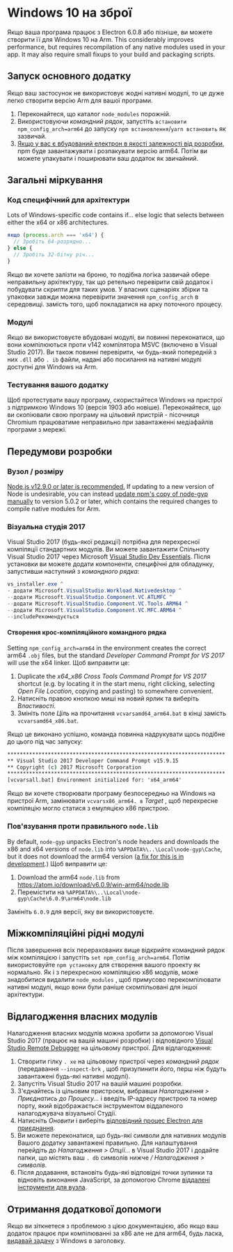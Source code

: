 # Windows 10 на зброї

Якщо ваша програма працює з Electron 6.0.8 або пізніше, ви можете створити її для Windows 10 на Arm. This considerably improves performance, but requires recompilation of any native modules used in your app. It may also require small fixups to your build and packaging scripts.

## Запуск основного додатку
Якщо ваш застосунок не використовує жодні нативні модулі, то це дуже легко створити версію Arm для вашої програми.

1. Переконайтеся, що каталог `node_modules` порожній.
2. Використовуючи _командний рядок_, запустіть `встановити npm_config_arch=arm64` до запуску `npm встановлення`/`yarn встановить` як зазвичай.
3. [Якщо у вас є вбудований електрон в якості залежності від розробки](first-app.md), npm буде завантажувати і розпакувати версію arm64. Потім ви можете упакувати і поширювати ваш додаток як звичайний.

## Загальні міркування

### Код специфічний для архітектури

Lots of Windows-specific code contains if... else logic that selects between either the x64 or x86 architectures.

```js
якщо (process.arch === 'x64') {
  // Зробіть 64-розрядно...
} else {
  // Зробіть 32-бітну річ...
}
```

Якщо ви хочете залізти на броню, то подібна логіка зазвичай обере неправильну архітектуру, так що ретельно перевірити свій додаток і побудувати скрипти для таких умов. У власних сценаріях збірки та упаковки завжди можна перевірити значення `npm_config_arch` в середовищі. замість того, щоб покладатися на арку поточного процесу.

### Модулі
Якщо ви використовуєте вбудовані модулі, ви повинні переконатися, що вони компілюються проти v142 компілятора MSVC (включено в Visual Studio 2017). Ви також повинні перевірити, чи будь-який попередній з них `.dll` або `. ib` файли, надані або посилання на нативні модулі доступні для Windows на Arm.

### Тестування вашого додатку
Щоб протестувати вашу програму, скористайтеся Windows на пристрої з підтримкою Windows 10 (версія 1903 або новіше). Переконайтеся, що ви скопіювали свою програму на цільовий пристрій - пісочниця Chromium працюватиме неправильно при завантаженні медіафайлів програми з мережі.

## Передумови розробки
### Вузол / розміру

[Node.js v12.9.0 or later is recommended.](https://nodejs.org/en/) If updating to a new version of Node is  undesirable, you can instead [update npm's copy of node-gyp manually](https://github.com/nodejs/node-gyp/wiki/Updating-npm's-bundled-node-gyp) to version 5.0.2 or later, which contains the required changes to compile native modules for Arm.

### Візуальна студія 2017
Visual Studio 2017 (будь-якої редакції) потрібна для перехресної компіляції стандартних модулів. Ви можете завантажити Спільноту Visual Studio 2017 через Microsoft [Visual Studio Dev Essentials](https://visualstudio.microsoft.com/dev-essentials/). Після установки ви можете додати компоненти, специфічні для обладунку, запустивши наступний з _командного рядка_:

```powershell
vs_installer.exe ^
- додати Microsoft.VisualStudio.Workload.Nativedesktop ^
--додати Microsoft.VisualStudio.Component.VC.ATLMFC ^
--додати Microsoft.VisualStudio.Component.VC.Tools.ARM64 ^
--додати Microsoft.VisualStudio.Component.VC.MFC.ARM64 ^
--includeРекомендується
```

#### Створення крос-компіляційного командного рядка
Setting `npm_config_arch=arm64` in the environment creates the correct arm64 `.obj` files, but the standard _Developer Command Prompt for VS 2017_ will use the x64 linker. Щоб виправити це:

1. Duplicate the _x64_x86 Cross Tools Command Prompt for VS 2017_ shortcut (e.g. by locating it in the start menu, right clicking, selecting _Open File Location_, copying and pasting) to somewhere convenient.
2. Натисніть правою кнопкою миші на новий ярлик та виберіть _Властивості_.
3. Змініть поле _Ціль_ на прочитання `vcvarsamd64_arm64.bat` в кінці замість `vcvarsamd64_x86.bat`.

Якщо це виконано успішно, команда повинна надрукувати щось подібне до цього під час запуску:

```bat
**********************************************************************
** Visual Studio 2017 Developer Command Prompt v15.9.15
** Copyright (c) 2017 Microsoft Corporation
**********************************************************************
[vcvarsall.bat] Environment initialized for: 'x64_arm64'
```

Якщо ви хочете створювати програму безпосередньо на Windows на пристрої Arm, замінювати `vcvarsx86_arm64. в` _Target_ , щоб перехресне компіляцію могло статися з емуляцією x86 пристрою.

### Пов'язування проти правильного `node.lib`

By default, `node-gyp` unpacks Electron's node headers and downloads the x86 and x64 versions of `node.lib` into `%APPDATA%\..\Local\node-gyp\Cache`, but it does not download the arm64 version ([a fix for this is in development](https://github.com/nodejs/node-gyp/pull/1875).) Щоб виправити це:

1. Download the arm64 `node.lib` from https://atom.io/download/v6.0.9/win-arm64/node.lib
2. Перемістити на `%APPDATA%\..\Local\node-gyp\Cache\6.0.9\arm64\node.lib`

Замініть `6.0.9` для версії, яку ви використовуєте.


## Міжкомпіляційні рідні модулі
Після завершення всіх перерахованих вище відкрийте командний рядок між компіляцією і запустіть `set npm_config_arch=arm64`. Потім використовуйте `npm установку` для створення вашого проекту як нормально. Як і з перехресною компіляцією x86 модулів, може знадобитися видалити `node_modules` , щоб примусово перекомпілювати нативні модулі, якщо вони були раніше скомпільовані для іншої архітектури.

## Відлагодження власних модулів

Налагодження власних модулів можна зробити за допомогою Visual Studio 2017 (працює на вашій машині розробки) і відповідного [Visual Studio Remote Debugger](https://docs.microsoft.com/en-us/visualstudio/debugger/remote-debugging-cpp?view=vs-2019) на цільовому пристрої. Для відлагодження:

1. Створити гілку `. xe` на цільовому пристрої через _командний рядок_ (передавання `--inspect-brk` , щоб призупинити його, перш ніж будуть завантажені будь-які нативні модулі).
2. Запустіть Visual Studio 2017 на вашій машині розробки.
3. З'єднайтесь із цільовим пристроєм, вибравши _Налагодження > Приєднатись до Процесу..._ і введіть IP-адресу пристрою та номер порту, який відображається інструментом віддаленого налагоджувача візуальної Студії.
4. Натисніть _Оновити_ і виберіть [відповідний процес Electron для приєднання](../development/debug-instructions-windows.md).
5. Ви можете переконатися, що будь-які символи для нативних модулів Вашого додатку завантажені правильно. Для налаштування перейдіть до _Налагодження > Опції..._ в Visual Studio 2017 і додайте папки, що містять ваш `. db` символів нижче _/ Налагодження > символів_.
5. Після додавання, встановіть будь-які відповідні точки зупинки та відновіть виконання JavaScript, за допомогою Chrome [віддалені інструменти для вузла](debugging-main-process.md).

## Отримання додаткової допомоги
Якщо ви зіткнетеся з проблемою з цією документацією, або якщо ваш додаток працює при компілюванні за x86 але не для arm64, будь ласка, [видавай задачу](../development/issues.md) з Windows в заголовку.
